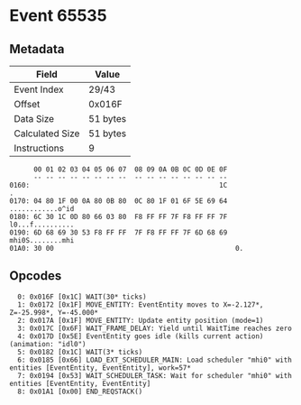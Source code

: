 # Event 65535

## Metadata

| Field           | Value    |
|-----------------|----------|
| Event Index     | 29/43    |
| Offset          | 0x016F   |
| Data Size       | 51 bytes |
| Calculated Size | 51 bytes |
| Instructions    | 9        |

```
      00 01 02 03 04 05 06 07  08 09 0A 0B 0C 0D 0E 0F
      -- -- -- -- -- -- -- --  -- -- -- -- -- -- -- --
0160:                                               1C                 .
0170: 04 80 1F 00 0A 80 0B 80  0C 80 1F 01 6F 5E 69 64  ............o^id
0180: 6C 30 1C 0D 80 66 03 80  F8 FF FF 7F F8 FF FF 7F  l0...f..........
0190: 6D 68 69 30 53 F8 FF FF  7F F8 FF FF 7F 6D 68 69  mhi0S........mhi
01A0: 30 00                                             0.              
```

## Opcodes

```
  0: 0x016F [0x1C] WAIT(30* ticks)
  1: 0x0172 [0x1F] MOVE_ENTITY: EventEntity moves to X=-2.127*, Z=-25.998*, Y=-45.000*
  2: 0x017A [0x1F] MOVE_ENTITY: Update entity position (mode=1)
  3: 0x017C [0x6F] WAIT_FRAME_DELAY: Yield until WaitTime reaches zero
  4: 0x017D [0x5E] EventEntity goes idle (kills current action) (animation: "idl0")
  5: 0x0182 [0x1C] WAIT(3* ticks)
  6: 0x0185 [0x66] LOAD_EXT_SCHEDULER_MAIN: Load scheduler "mhi0" with entities [EventEntity, EventEntity], work=57*
  7: 0x0194 [0x53] WAIT_SCHEDULER_TASK: Wait for scheduler "mhi0" with entities [EventEntity, EventEntity]
  8: 0x01A1 [0x00] END_REQSTACK()
```
